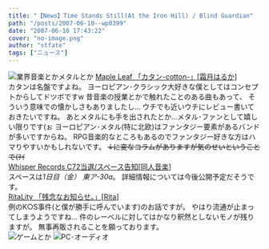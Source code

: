 ```yaml
---
title: "【News】Time Stands Still(At the Iron Hill) / Blind Guardian"
path: "/posts/2007-06-10--wp0399"
date: "2007-06-10 17:43:22"
cover: "no-image.png"
author: "stfate"
tags: ["ニュース"]
---
```


<style type="text/css">
<!--
p {white-space: pre-wrap};
-->
</style>

<img src="http://stfate.net/img/category1.jpg" alt="業界音楽とかメタルとか">
<a class="topics" href="http://shimotsukin.jugem.jp/?eid=52" target="_blank">Maple Leaf 「カタン-cotton-」</a><span class="junre">[<a href="http://shimotsukin.com/" target="_blank">霜月はるか</a>]</span>
<div class="news">カタンは名盤ですよね。
ヨーロピアン･クラシック大好きな僕としてはコンセプトからしてドツボですw
昔音楽の授業とかで触れたことのある曲もあって、
そういう意味での懐かしさもありましたし…
ウチでも近いウチにレビュー書いておきたいですね。
あとメタルにも手を出されたとか…メタル･ファンとして嬉しい限りです(ぉ
ヨーロピアン･メタル(特に北欧)はファンタジー要素があるバンドが多いですからね。
RPG音楽的なところもあるのでファンタジー好きな方はハマりやすいかもしれないです。
<del>↓に変なコラムがありますが気のせいということで(ｦｲ</del></div>
<a class="topics" href="http://www11.plala.or.jp/whispers/" target="_blank">Whisper Records C72当選/スペース告知</a><span class="junre">[<a href="" target="_blank">同人音楽</a>]</span>
<div class="news">スペースは<em>1日目（金） 東ア-30a</em>。
詳細情報については今後公開予定だそうです。</div>
<a class="topics" href="http://ritarita.jugem.jp/?eid=920" target="_blank">RitaLity 「残念なお知らせ。」</a><span class="junre">[<a href="http://ritarita.jp/" target="_blank">Rita</a>]</span>
<div class="news">例のK○S事件(と僕が勝手に呼んでいます)のお話ですが。
やはり流通が止まってしまうようですね…
件のレーベルに対してはかなり釈然としないモノが残りますが。
無事再販されることを願っております。</div>
<img src="http://stfate.net/img/category2.jpg" alt="ゲームとか">
<img src="http://stfate.net/img/category3.jpg" alt="PC･オーディオ">
